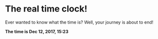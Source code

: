 # The real time clock!

Ever wanted to know what the time is? Well, your journey is about to end!

**The time is Dec 12, 2017, 15:23**